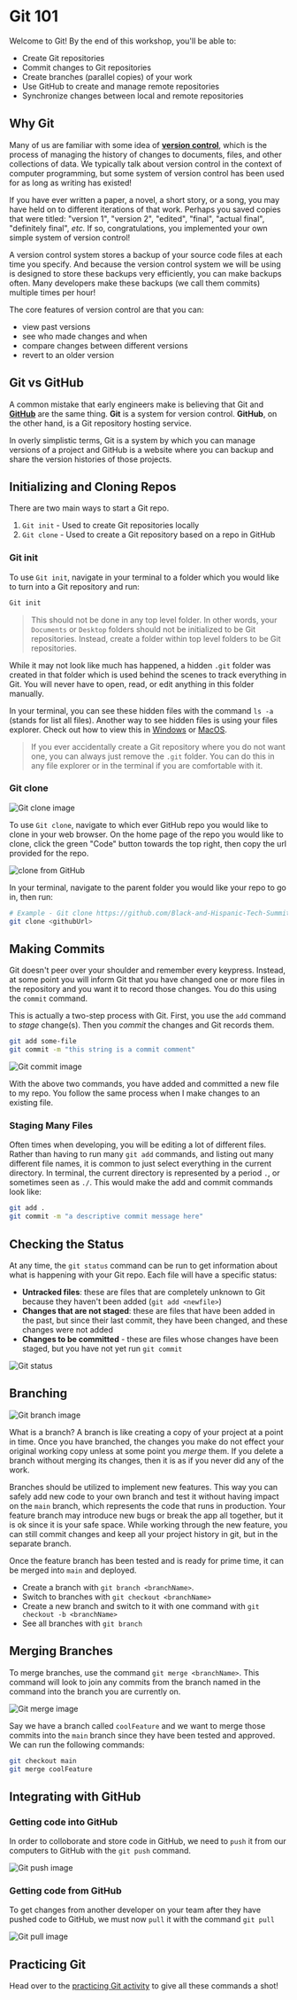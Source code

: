 # Git 101

Welcome to Git! By the end of this workshop, you'll be able to:

* Create Git repositories
* Commit changes to Git repositories
* Create branches (parallel copies) of your work
* Use GitHub to create and manage remote repositories
* Synchronize changes between local and remote repositories

## Why Git

Many of us are familiar with some idea of **[version control](https://git-scm.com/book/en/v2/Getting-Started-About-Version-Control)**, which is the process of managing the history of changes to documents, files, and other collections of data. We typically talk about version control in the context of computer programming, but some system of version control has been used for as long as writing has existed!

If you have ever written a paper, a novel, a short story, or a song, you may have held on to different iterations of that work. Perhaps you saved copies that were titled: "version 1", "version 2", "edited", "final", "actual final", "definitely final", *etc.* If so, congratulations, you implemented your own simple system of version control!

A version control system stores a backup of your source code files at each time you specify. And because the version control system we will be using is designed to store these backups very efficiently, you can make backups often. Many developers make these backups (we call them commits) multiple times per hour!

The core features of version control are that you can:

* view past versions
* see who made changes and when
* compare changes between different versions
* revert to an older version

## Git vs GitHub

A common mistake that early engineers make is believing that Git and **[GitHub](https://github.com/)** are the same thing. **Git** is a system for version control. **GitHub**, on the other hand, is a Git repository hosting service.

In overly simplistic terms, Git is a system by which you can manage versions of a project and GitHub is a website where you can backup and share the version histories of those projects.

## Initializing and Cloning Repos

There are two main ways to start a Git repo.

1. `Git init` - Used to create Git repositories locally
1. `Git clone` - Used to create a Git repository based on a repo in GitHub

### Git init

To use `Git init`, navigate in your terminal to a folder which you would like to turn into a Git repository and run:

```zsh
Git init
```

>This should not be done in any top level folder. In other words, your `Documents` or `Desktop` folders should not be initialized to be Git repositories. Instead, create a folder within top level folders to be Git repositories.

While it may not look like much has happened, a hidden `.git` folder was created in that folder which is used behind the scenes to track everything in Git. You will never have to open, read, or edit anything in this folder manually.

In your terminal, you can see these hidden files with the command `ls -a` (stands for list all files). Another way to see hidden files is using your files explorer. Check out how to view this in [Windows](https://support.microsoft.com/en-us/windows/view-hidden-files-and-folders-in-windows-97fbc472-c603-9d90-91d0-1166d1d9f4b5) or [MacOS](https://discussions.apple.com/thread/7581737).

> If you ever accidentally create a Git repository where you do not want one, you can always just remove the `.git` folder. You can do this in any file explorer or in the terminal if you are comfortable with it.

### Git clone

![Git clone image](images/clone.png)

To use `Git clone`, navigate to which ever GitHub repo you would like to clone in your web browser. On the home page of the repo you would like to clone, click the green "Code" button towards the top right, then copy the url provided for the repo.

![clone from GitHub](images/clone-2.png)

In your terminal, navigate to the parent folder you would like your repo to go in, then run:

```zsh
# Example - Git clone https://github.com/Black-and-Hispanic-Tech-Summit/Git-101.Git
git clone <githubUrl>
```

## Making Commits

Git doesn't peer over your shoulder and remember every keypress. Instead, at some point you will inform Git that you have changed one or more files in the repository and you want it to record those changes. You do this using the `commit` command.

This is actually a two-step process with Git. First, you use the `add` command to *stage* change(s). Then you *commit* the changes and Git records them.

```zsh
git add some-file
git commit -m "this string is a commit comment"
```

![Git commit image](images/commit.png)

With the above two commands, you have added and committed a new file to my repo. You follow the same process when I make changes to an existing file.

### Staging Many Files

Often times when developing, you will be editing a lot of different files. Rather than having to run many `git add` commands, and listing out many different file names, it is common to just select everything in the current directory. In terminal, the current directory is represented by a period `.`, or sometimes seen as `./`. This would make the add and commit commands look like:

```zsh
git add .
git commit -m "a descriptive commit message here"
```

## Checking the Status

At any time, the `git status` command can be run to get information about what is happening with your Git repo. Each file will have a specific status:

* **Untracked files**: these are files that are completely unknown to Git because they haven't been added (`git add <newfile>`)
* **Changes that are not staged**: these are files that have been added in the past, but since their last commit, they have been changed, and these changes were not added
* **Changes to be committed** - these are files whose changes have been staged, but you have not yet run `git commit`

![Git status](images/status.png)

## Branching

![Git branch image](images/branch.png)

What is a branch? A branch is like creating a copy of your project at a point in time. Once you have branched, the changes you make do not effect your original working copy unless at some point you *merge* them. If you delete a branch without merging its changes, then it is as if you never did any of the work.

Branches should be utilized to implement new features. This way you can safely add new code to your own branch and test it without having impact on the `main` branch, which represents the code that runs in production. Your feature branch may introduce new bugs or break the app all together, but it is ok since it is your safe space. While working through the new feature, you can still commit changes and keep all your project history in git, but in the separate branch.

Once the feature branch has been tested and is ready for prime time, it can be merged into `main` and deployed.

* Create a branch with `git branch <branchName>`.
* Switch to branches with `git checkout <branchName>`
* Create a new branch and switch to it with one command with `git checkout -b <branchName>`
* See all branches with `git branch`

## Merging Branches

To merge branches, use the command `git merge <branchName>`. This command will look to join any commits from the branch named in the command into the branch you are currently on.

![Git merge image](images/merge.png)

Say we have a branch called `coolFeature` and we want to merge those commits into the `main` branch since they have been tested and approved. We can run the following commands:

```zsh
git checkout main
git merge coolFeature
```

## Integrating with GitHub

### Getting code into GitHub

In order to colloborate and store code in GitHub, we need to `push` it from our computers to GitHub with the `git push` command.

![Git push image](images/push.png)

### Getting code from GitHub

To get changes from another developer on your team after they have pushed code to GitHub, we must now `pull` it with the command `git pull`

![Git pull image](images/pull.png)

## Practicing Git

Head over to the [practicing Git activity](practicing-git.md) to give all these commands a shot!

